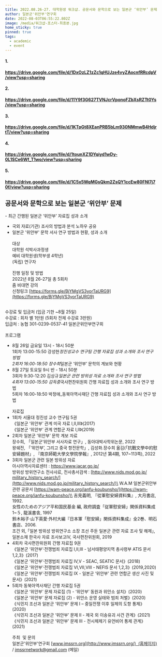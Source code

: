 ```yaml
---
title: 2022.08.26-27. 대학원생 워크샵. 공문서와 문학으로 보는 일본군 ‘위안부’ 문제
author: 일본군'위안부'연구회
date: 2022-08-03T06:55:22.802Z
image: /media/워크샵-포스터-최종본.jpg
home_sticky: true
pinned: true
tags:
  - academic
  - event
---
```

#### **1﻿.** 

#### <https://drive.google.com/file/d/1DxOzLZ1zZc1qHUJze4vyZAocnfRRcdpV/view?usp=sharing>

#### 2﻿.

#### https://drive.google.com/file/d/11Y9f3G627TVNJcrVponoFZbXsRZTt0Ys/view?usp=sharing

#### 3﻿. 

#### https://drive.google.com/file/d/1KTpGt8XEanPRB5bLm930NMmwB4HdjrtT/view?usp=sharing

#### 4﻿.

#### https://drive.google.com/file/d/1tounXZ1DYqiyd1wDy-0L1SCe6Wf_T1wo/view?usp=sharing

#### 5﻿. 

#### https://drive.google.com/file/d/1C5x5WqMGsQkm2ZsQY1ccEw80FNl7j70f/view?usp=sharing

## **공문서와 문학으로 보는 일본군 ‘위안부’ 문제**

\- 최근 간행된 일본군 ‘위안부’ 자료집 성과 소개

* 국외 자료(기관) 조사의 방법과 분석 노하우 공유
* 일본군 '위안부' 문학 서사 연구 방법과 현황, 성과 소개\
  \
  대상\
  대학원 석박사과정생\
  예비 대학원생(학부생 4학년)\
  (독립) 연구자\
       \
  진행 일정 및 방법\
  2022년 8월 26-27일 총 5회차\
  줌 비대면 강의\
  신청링크 [https://forms.gle/​BjYMgVS3yorTaURG9](https://forms.gle/BjYMgVS3yorTaURG9)

\
수강료 및 입금처 (입금 기한 ~8월 25일)  \
수강료 : 회차 별 1만원 (5회차 전체 수강료 3만원)\
입급처 : 농협 301-0239-0537-41 일본군위안부연구회\
     \
프로그램

* 8월 26일 금요일 13시 - 18시 50분\
  1회차 13:00-15:50 강성현*정진성교수 연구팀 간행 자료집 성과 소개와 조사 연구 방법\
  2회차 16:00-18:50 장수희*일본군 ‘위안부’ 문학의 계보와 현황 
* 8월 27일 토요일 9시 반 - 18시 50분\
  3회차 9:30-12:20 김상규*일본군 관련 방위성 자료 소개와 조사 연구 방법\
  4회차 13:00-15:50 김득중*국사편찬위원회 간행 자료집 성과 소개와 조사 연구 방법\
  5회차 16:00-18:50 박정애_동북아역사재단 간행 자료집 성과 소개와 조사 연구 방법\
  \
  자료집
* 1회차 서울대 정진성 교수 연구팀 5권\
  《일본군 ‘위안부’ 관계 미국 자료 Ⅰ,Ⅱ,Ⅲ》(2017)\
  《일본군 ‘위안부’ 관계 연합군 자료 Ⅰ,Ⅱ》(2019)
* 2회차 일본군 ‘위안부’ 문학 계보 자료\
  장수희, 「일본군‘위안부 서사자료 연구」, 동아대박사학위논문, 2022\
  왕쉐전, 「‘위안부’, 그리고 중국 항전문학」, 김성화․장수희 옮김(「抗戰文學中的慰安婦題材」, 『南京師範大學文學院學報』, 2012년 第4期, 107~113쪽), 2022
* 3회차 일본군 관련 일본 방위성 자료\
  아시아역사자료센터 : <https://www.jacar.go.jp/>\
  방위성 방위연구소 전사사료, 전사총서검색 : [http://www.nids.mod.go.jp/​military_history_search/](http://www.nids.mod.go.jp/military_history_search/)\
  W.A.M 일본군위안부관련 공문서 [https://wam-peace.org/ianfu-​koubunsho/](https://wam-peace.org/ianfu-koubunsho/)\
  吉見義明, 『從軍慰安婦資料集』, 大月書店, 1992.\
  女性のためのアジア平和国民基金 編, 政府調査「従軍慰安婦」関係資料集成 1~５, 龍溪書舎, 1997\
  鈴木裕子·山下英愛·外村大編『日本軍「慰安婦」関係資料集成』​全2巻、明石書店、2006.\
  조건 외, ｢일본 방위성 방위연구소 소장 조선 주둔 일본군 관련 자료 조사 및 해제｣, 일본소재 한국사 자료 조사보고Ⅳ, 국사편찬위원회, 2019     
* 4회차 국사편찬위원회 간행 자료집 9권\
  《일본군 ‘위안부’·전쟁범죄 자료집 Ⅰ,Ⅱ,Ⅲ - 남서태평양지역 총사령부 ATIS 문서 1,2,3》(2017)\
  《일본군 ‘위안부’·전쟁범죄 자료집 Ⅳ,Ⅴ - SEAC, SEATIC 문서》(2018)\
  《일본군 ‘위안부’·전쟁범죄 자료집 Ⅵ,Ⅶ,Ⅷ - NEFIS 문서 1,2,3》(2019,2020)\
  《일본군 ‘위안부’·전쟁범죄 자료집 Ⅸ - 일본군 ‘위안부’ 관련 연합군 생산 사진 및 문서》(2021)
* 5회차 동북아역사재단 간행 자료집 5권\
  《일본군 ‘위안부’ 문제 자료집 (1) - ‘위안부’ 동원과 위안소 설치》(2020)\
  《일본군 ‘위안부’ 문제 자료집 (2) - 위안소 운영 실태와 범죄 처벌》(2020)\
  《식민지 조선과 일본군 ‘위안부’ 문제 Ⅰ – 중일전쟁 이후 일제의 도항 통제》(2020)\
  《식민지 조선과 일본군 ‘위안부’ 문제 Ⅱ - 제국 외 이송유괴 사건 관계》(2021)\
  《식민지 조선과 일본군 ‘위안부’ 문제 Ⅲ - 전시체제기 유언비어 통제 관계》(2021)\
  \
  주최  및 문의\
  일본군'위안부'연구회 [www.jmssrn.org](http://www.jmssrn.org/)  (홈페이지) / [jmssrnetwork@gmail.com](mailto:jmssrnetwork@gmail.com) (메일)